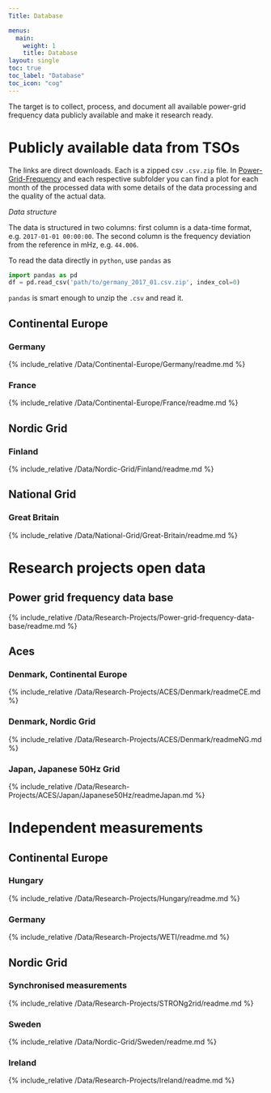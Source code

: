 ```yaml
---
Title: Database

menus:
  main:
    weight: 1
    title: Database
layout: single
toc: true
toc_label: "Database"
toc_icon: "cog"
---
```


The target is to collect, process, and document all available power-grid frequency data publicly available and make it research ready.

# Publicly available data from TSOs

The links are direct downloads. Each is a zipped csv `.csv.zip` file. In [Power-Grid-Frequency](https://github.com/LRydin/Power-Grid-Frequency/tree/master/Data) and each respective subfolder you can find a plot for each month of the processed data with some details of the data processing and the quality of the actual data.

_Data structure_

The data is structured in two columns: first column is a data-time format, e.g. `2017-01-01 00:00:00`. The second column is the frequency deviation from the reference in mHz, e.g. `44.006`.

To read the data directly in `python`, use `pandas` as

```python
import pandas as pd
df = pd.read_csv('path/to/germany_2017_01.csv.zip', index_col=0)
```

`pandas` is smart enough to unzip the `.csv` and read it.

## Continental Europe

### Germany

{% include_relative /Data/Continental-Europe/Germany/readme.md %}

### France

{% include_relative /Data/Continental-Europe/France/readme.md %}

## Nordic Grid

### Finland

{% include_relative /Data/Nordic-Grid/Finland/readme.md %}

## National Grid

### Great Britain

{% include_relative /Data/National-Grid/Great-Britain/readme.md %}

# Research projects open data

## Power grid frequency data base

{% include_relative /Data/Research-Projects/Power-grid-frequency-data-base/readme.md %}

## Aces

### Denmark, Continental Europe

{% include_relative /Data/Research-Projects/ACES/Denmark/readmeCE.md %}

### Denmark, Nordic Grid

{% include_relative /Data/Research-Projects/ACES/Denmark/readmeNG.md %}

### Japan, Japanese 50Hz Grid

{% include_relative /Data/Research-Projects/ACES/Japan/Japanese50Hz/readmeJapan.md %}

# Independent measurements

## Continental Europe

### Hungary

{% include_relative /Data/Research-Projects/Hungary/readme.md %}

### Germany

{% include_relative /Data/Research-Projects/WETI/readme.md %}

## Nordic Grid

### Synchronised measurements

{% include_relative /Data/Research-Projects/STRONg2rid/readme.md %}

### Sweden

{% include_relative /Data/Nordic-Grid/Sweden/readme.md %}

### Ireland

{% include_relative /Data/Research-Projects/Ireland/readme.md %}
